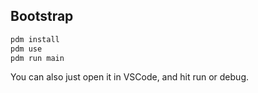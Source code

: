 ## Bootstrap

```bash
pdm install
pdm use
pdm run main
```

You can also just open it in VSCode, and hit run or debug.
